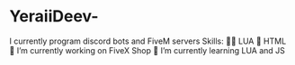 # YeraiiDeev-
 I currently program discord bots and FiveM servers  Skills: 👨‍💻 LUA 📱 HTML 🌟 I’m currently working on FiveX Shop 🌟 I’m currently learning LUA and JS

